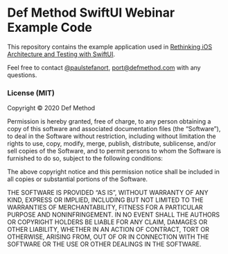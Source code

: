 #  Def Method SwiftUI Webinar Example Code

This repository contains the example application used in [Rethinking iOS Architecture and Testing with SwiftUI](https://youtu.be/5UDrTn1F7qE).

Feel free to contact [@paulstefanort](https://github.com/paulstefanort), <port@defmethod.com> with any questions.

### License (MIT)

Copyright © 2020 Def Method

Permission is hereby granted, free of charge, to any person obtaining a copy of this software and associated documentation files (the “Software”), to deal in the Software without restriction, including without limitation the rights to use, copy, modify, merge, publish, distribute, sublicense, and/or sell copies of the Software, and to permit persons to whom the Software is furnished to do so, subject to the following conditions:

The above copyright notice and this permission notice shall be included in all copies or substantial portions of the Software.

THE SOFTWARE IS PROVIDED “AS IS”, WITHOUT WARRANTY OF ANY KIND, EXPRESS OR IMPLIED, INCLUDING BUT NOT LIMITED TO THE WARRANTIES OF MERCHANTABILITY, FITNESS FOR A PARTICULAR PURPOSE AND NONINFRINGEMENT. IN NO EVENT SHALL THE AUTHORS OR COPYRIGHT HOLDERS BE LIABLE FOR ANY CLAIM, DAMAGES OR OTHER LIABILITY, WHETHER IN AN ACTION OF CONTRACT, TORT OR OTHERWISE, ARISING FROM, OUT OF OR IN CONNECTION WITH THE SOFTWARE OR THE USE OR OTHER DEALINGS IN THE SOFTWARE.
